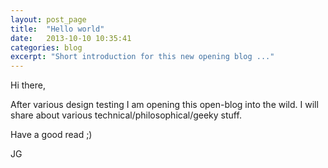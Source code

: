```yaml
---
layout: post_page
title:  "Hello world"
date:   2013-10-10 10:35:41
categories: blog
excerpt: "Short introduction for this new opening blog ..."
---
```


Hi there,

After various design testing I am opening this open-blog into the wild. 
I will share about various technical/philosophical/geeky stuff. 

Have a good read ;)

JG
